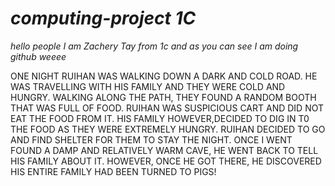 # *computing-project 1C*
_hello people_
_I am Zachery Tay from 1c and as you can see I am doing github weeee_






ONE NIGHT RUIHAN WAS WALKING DOWN A DARK AND COLD ROAD. HE WAS TRAVELLING WITH HIS FAMILY AND THEY WERE COLD AND HUNGRY. WALKING ALONG THE PATH, THEY FOUND A RANDOM BOOTH THAT WAS FULL OF FOOD. RUIHAN WAS SUSPICIOUS CART AND DID NOT EAT THE FOOD FROM IT. HIS FAMILY HOWEVER,DECIDED TO DIG IN T0 THE FOOD AS THEY WERE EXTREMELY HUNGRY. RUIHAN DECIDED TO GO AND FIND SHELTER FOR THEM TO STAY THE NIGHT. ONCE I WENT FOUND A DAMP AND RELATIVELY WARM CAVE, HE WENT BACK TO TELL HIS FAMILY ABOUT IT. HOWEVER, ONCE HE GOT THERE, HE DISCOVERED HIS ENTIRE FAMILY HAD BEEN TURNED TO PIGS! 
